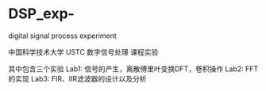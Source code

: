 # DSP_exp-
digital signal process experiment

中国科学技术大学 USTC 数字信号处理 课程实验

其中包含三个实验
Lab1: 信号的产生，离散傅里叶变换DFT，卷积操作
Lab2: FFT的实现 
Lab3: FIR、IIR滤波器的设计以及分析
